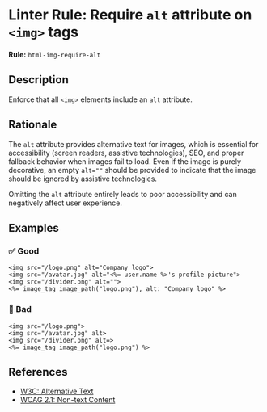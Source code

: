 # Linter Rule: Require `alt` attribute on `<img>` tags

**Rule:** `html-img-require-alt`

## Description

Enforce that all `<img>` elements include an `alt` attribute.

## Rationale

The `alt` attribute provides alternative text for images, which is essential for accessibility (screen readers, assistive technologies), SEO, and proper fallback behavior when images fail to load. Even if the image is purely decorative, an empty `alt=""` should be provided to indicate that the image should be ignored by assistive technologies.

Omitting the `alt` attribute entirely leads to poor accessibility and can negatively affect user experience.

## Examples

### ✅ Good

```erb
<img src="/logo.png" alt="Company logo">
<img src="/avatar.jpg" alt="<%= user.name %>'s profile picture">
<img src="/divider.png" alt="">
<%= image_tag image_path("logo.png"), alt: "Company logo" %>
```

### 🚫 Bad

```erb
<img src="/logo.png">
<img src="/avatar.jpg" alt>
<img src="/divider.png" alt=>
<%= image_tag image_path("logo.png") %>
```

## References

* [W3C: Alternative Text](https://www.w3.org/WAI/tutorials/images/)
* [WCAG 2.1: Non-text Content](https://www.w3.org/WAI/WCAG22/quickref/?versions=2.1#non-text-content)
